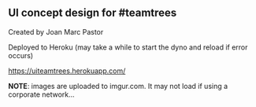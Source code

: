 ## UI **concept** design for #teamtrees
Created by Joan Marc Pastor


Deployed to Heroku (may take a while to start the dyno and reload if error occurs)

https://uiteamtrees.herokuapp.com/

**NOTE**: images are uploaded to imgur.com. It may not load if using a corporate network... 
